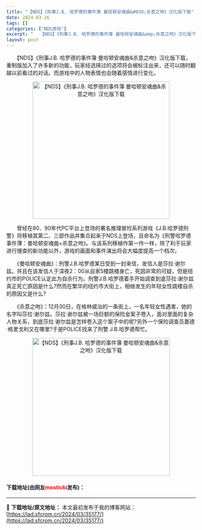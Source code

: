 ```yaml
---
title: "【NDS】《刑事J.B. 哈罗德的事件簿 曼哈顿安魂曲&#038;杀意之吻》汉化版下载"
date: 2024-03-26
tags: []
categories: ["NDS游戏"]
excerpt: "　　【NDS】《刑事J.B. 哈罗德的事件簿 曼哈顿安魂曲&amp;杀意之吻》汉化版下载，重制版加入了许多新的功能，玩家经选择过的选项将会被标注出来，还可以随时翻越以前看过的对话。而游戏中的人物表情也会随着感情进行变化。 　　曾经在80、90年代PC平台上登场的著名推理冒险系列游戏《J.B.哈罗德刑&hellip;"
layout: post
---
```


 <p>　　【NDS】《刑事J.B. 哈罗德的事件簿 曼哈顿安魂曲&amp;杀意之吻》汉化版下载，重制版加入了许多新的功能，玩家经选择过的选项将会被标注出来，还可以随时翻越以前看过的对话。而游戏中的人物表情也会随着感情进行变化。</p> <p align="center"><img align="" border="0" src="https://lad.sfcrom.cn/wp-content/uploads/2024/03/20240326_66022df22025a.png" width="364" alt="【NDS】《刑事J.B. 哈罗德的事件簿 曼哈顿安魂曲&amp;杀意之吻》汉化版下载" /></p> <p>　　曾经在80、90年代PC平台上登场的著名推理冒险系列游戏《J.B.哈罗德刑警》将移植其第二、三部作品并集合起来于NDS上登场，且命名为《刑警哈罗德事件薄：曼哈顿安魂曲+杀意之吻》。与该系列移植作第一作一样，除了利于玩家进行搜查的新功能以外，游戏的画面和事件演出将会大幅度提高一个档次。</p> <p>　　《曼哈顿安魂曲》：刑警J.B.哈罗德某日受到一封来信，发信人是莎拉&middot;谢尔兹。并且在该发信人于深夜2：00从自家5楼跳楼身亡，死因非常的可疑，但是纽约市的POLICE认定此为自杀行为。刑警J.B.哈罗德着手开始调查到底莎拉&middot;谢尔兹真正死亡原因是什么?然而在繁华的纽约市大街上，相继发生的年轻女性跳楼自杀的原因又是什么?</p> <p>　　《杀意之吻》：12月30日，在格林威治的一条街上，一名年轻女性遇害，她的名字叫莎拉&middot;谢尔兹。莎拉&middot;谢尔兹被一场巨额的保险金案子卷入，面对里面的复杂人物关系，到底莎拉&middot;谢尔兹是怎样卷入这个案子中的呢?另外一个保险调查员嘉德&middot;格里戈利又在哪里?于是POLICE找来了刑警 J.B.哈罗德帮忙。</p> <p align="center"><img align="" border="0" src="https://lad.sfcrom.cn/wp-content/uploads/2024/03/20240326_66022df2bba87.png" width="366" alt="【NDS】《刑事J.B. 哈罗德的事件簿 曼哈顿安魂曲&amp;杀意之吻》汉化版下载" /></p> <p><h4>下载地址(由网友<font color="red">mosticki</font>发布)：</h4></p> 

---
📖 **下载地址/原文地址：** 本文最初发布于我的博客网站：[https://lad.sfcrom.cn/2024/03/35177/](https://lad.sfcrom.cn/2024/03/35177/)
